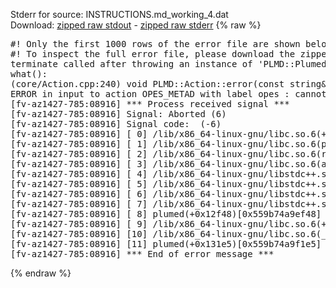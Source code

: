 Stderr for source:  INSTRUCTIONS.md_working_4.dat   
Download: [zipped raw stdout](INSTRUCTIONS.md_working_4.dat.plumed.stdout.txt.zip) - [zipped raw stderr](INSTRUCTIONS.md_working_4.dat.plumed.stderr.txt.zip) 
{% raw %}
<pre>
#! Only the first 1000 rows of the error file are shown below
#! To inspect the full error file, please download the zipped raw stderr file above
terminate called after throwing an instance of 'PLMD::Plumed::ExceptionError'
what():
(core/Action.cpp:240) void PLMD::Action::error(const string&) const
ERROR in input to action OPES_METAD with label opes : cannot find action named cv (hint! the actions with value in this ActionSet are: )
[fv-az1427-785:08916] *** Process received signal ***
[fv-az1427-785:08916] Signal: Aborted (6)
[fv-az1427-785:08916] Signal code:  (-6)
[fv-az1427-785:08916] [ 0] /lib/x86_64-linux-gnu/libc.so.6(+0x42520)[0x7f4648242520]
[fv-az1427-785:08916] [ 1] /lib/x86_64-linux-gnu/libc.so.6(pthread_kill+0x12c)[0x7f46482969fc]
[fv-az1427-785:08916] [ 2] /lib/x86_64-linux-gnu/libc.so.6(raise+0x16)[0x7f4648242476]
[fv-az1427-785:08916] [ 3] /lib/x86_64-linux-gnu/libc.so.6(abort+0xd3)[0x7f46482287f3]
[fv-az1427-785:08916] [ 4] /lib/x86_64-linux-gnu/libstdc++.so.6(+0xa2b9e)[0x7f46486a2b9e]
[fv-az1427-785:08916] [ 5] /lib/x86_64-linux-gnu/libstdc++.so.6(+0xae20c)[0x7f46486ae20c]
[fv-az1427-785:08916] [ 6] /lib/x86_64-linux-gnu/libstdc++.so.6(+0xae277)[0x7f46486ae277]
[fv-az1427-785:08916] [ 7] /lib/x86_64-linux-gnu/libstdc++.so.6(__cxa_rethrow+0x4b)[0x7f46486ae52b]
[fv-az1427-785:08916] [ 8] plumed(+0x12f48)[0x559b74a9ef48]
[fv-az1427-785:08916] [ 9] /lib/x86_64-linux-gnu/libc.so.6(+0x29d90)[0x7f4648229d90]
[fv-az1427-785:08916] [10] /lib/x86_64-linux-gnu/libc.so.6(__libc_start_main+0x80)[0x7f4648229e40]
[fv-az1427-785:08916] [11] plumed(+0x131e5)[0x559b74a9f1e5]
[fv-az1427-785:08916] *** End of error message ***
</pre>
{% endraw %}
